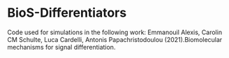 # BioS-Differentiators
Code used for simulations in the following work:
Emmanouil Alexis, Carolin CM Schulte, Luca Cardelli, Antonis Papachristodoulou (2021).Biomolecular mechanisms for signal differentiation.

